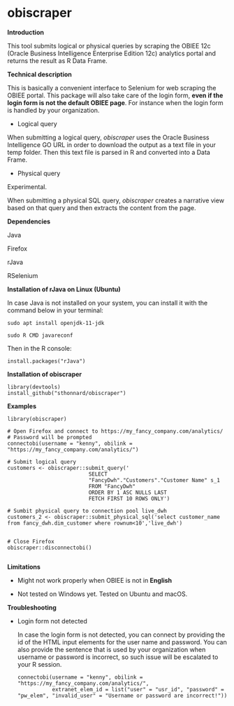 # obiscraper

**Introduction**

This tool submits logical or physical queries by scraping the OBIEE 12c (Oracle Business Intelligence Enterprise Edition 12c) analytics portal and returns the result as R Data Frame.

**Technical description**

This is basically a convenient interface to Selenium for web scraping the OBIEE portal. This package will also take care of the login form, **even if the login form is not the default OBIEE page**. For instance when the login form is handled by your organization.

-   Logical query

When submitting a logical query, *obiscraper* uses the Oracle Business Intelligence GO URL in order to download the output as a text file in your temp folder. Then this text file is parsed in R and converted into a Data Frame.

-   Physical query

Experimental.

When submitting a physical SQL query, *obiscraper* creates a narrative view based on that query and then extracts the content from the page.

**Dependencies**

Java

Firefox

rJava

RSelenium

**Installation of rJava on Linux (Ubuntu)**

In case Java is not installed on your system, you can install it with the command below in your terminal:

    sudo apt install openjdk-11-jdk

    sudo R CMD javareconf

Then in the R console:

    install.packages("rJava")

**Installation of obiscraper**

    library(devtools)
    install_github("sthonnard/obiscraper")

**Examples**

```{r}
library(obiscraper)

# Open Firefox and connect to https://my_fancy_company.com/analytics/
# Password will be prompted
connectobi(username = "kenny", obilink = "https://my_fancy_company.com/analytics/")

# Submit logical query
customers <- obiscraper::submit_query('
                          SELECT
                          "FancyDwh"."Customers"."Customer Name" s_1
                          FROM "FancyDwh"
                          ORDER BY 1 ASC NULLS LAST
                          FETCH FIRST 10 ROWS ONLY')

# Sumbit physical query to connection pool live_dwh
customers_2 <- obiscraper::submit_physical_sql('select customer_name from fancy_dwh.dim_customer where rownum<10','live_dwh')


# Close Firefox
obiscraper::disconnectobi()


```

**Limitations**

-   Might not work properly when OBIEE is not in **English**

-   Not tested on Windows yet. Tested on Ubuntu and macOS.

**Troubleshooting**

-   Login form not detected

    In case the login form is not detected, you can connect by providing the id of the HTML input elements for the user name and password. You can also provide the sentence that is used by your organization when username or password is incorrect, so such issue will be escalated to your R session.

    ```{r}
    connectobi(username = "kenny", obilink = "https://my_fancy_company.com/analytics/",
               extranet_elem_id = list("user" = "usr_id", "password" = "pw_elem", "invalid_user" = "Username or password are incorrect!"))

    ```
